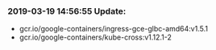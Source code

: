 ### 2019-03-19 14:56:55 Update:

- gcr.io/google-containers/ingress-gce-glbc-amd64:v1.5.1
- gcr.io/google-containers/kube-cross:v1.12.1-2
